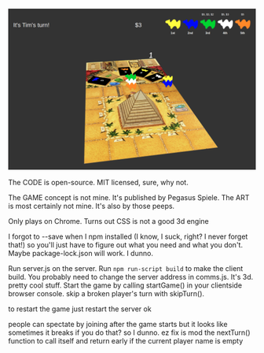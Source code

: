 ![camel up preview demo image](https://raw.githubusercontent.com/syntaxblitz/quarantine-camel-up/master/readme-img.png)

The CODE is open-source. MIT licensed, sure, why not.

The GAME concept is not mine. It's published by Pegasus Spiele. The ART is most certainly not mine. It's also by those peeps.


Only plays on Chrome. Turns out CSS is not a good 3d engine

I forgot to --save when I npm installed (I know, I suck, right? I never forget that!) so you'll just have to figure out what you need and what you don't. Maybe package-lock.json will work. I dunno.

Run server.js on the server. Run `npm run-script build` to make the client build. You probably need to change the server address in comms.js. It's 3d. pretty cool stuff. Start the game by calling startGame() in your clientside browser console. skip a broken player's turn with skipTurn().

to restart the game just restart the server ok

people can spectate by joining after the game starts but it looks like sometimes it breaks if you do that? so I dunno. ez fix is mod the nextTurn() function to call itself and return early if the current player name is empty
